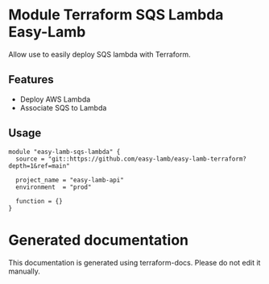 # Module Terraform SQS Lambda Easy-Lamb

Allow use to easily deploy SQS lambda with Terraform.

## Features

- Deploy AWS Lambda
- Associate SQS to Lambda

## Usage

```hcl
module "easy-lamb-sqs-lambda" {
  source = "git::https://github.com/easy-lamb/easy-lamb-terraform?depth=1&ref=main"
  
  project_name = "easy-lamb-api"
  environment  = "prod"
  
  function = {}
}

```

# Generated documentation

This documentation is generated using terraform-docs. Please do not edit it manually.
